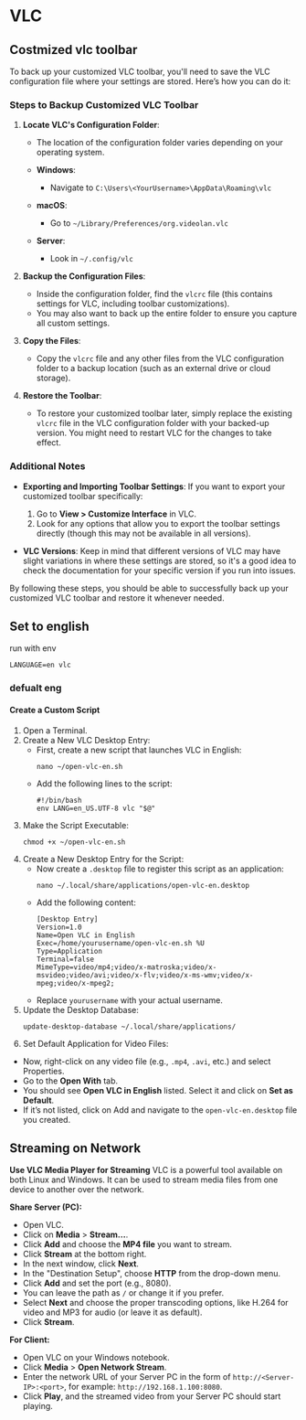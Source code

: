 # VLC

## Costmized vlc toolbar

To back up your customized VLC toolbar, you'll need to save the VLC configuration file where your settings are stored. Here’s how you can do it:

### Steps to Backup Customized VLC Toolbar

1. **Locate VLC's Configuration Folder**:
   - The location of the configuration folder varies depending on your operating system.

   - **Windows**:
     - Navigate to `C:\Users\<YourUsername>\AppData\Roaming\vlc`
   - **macOS**:
     - Go to `~/Library/Preferences/org.videolan.vlc`
   - **Server**:
     - Look in `~/.config/vlc`

2. **Backup the Configuration Files**:
   - Inside the configuration folder, find the `vlcrc` file (this contains settings for VLC, including toolbar customizations).
   - You may also want to back up the entire folder to ensure you capture all custom settings.

3. **Copy the Files**:
   - Copy the `vlcrc` file and any other files from the VLC configuration folder to a backup location (such as an external drive or cloud storage).

4. **Restore the Toolbar**:
   - To restore your customized toolbar later, simply replace the existing `vlcrc` file in the VLC configuration folder with your backed-up version. You might need to restart VLC for the changes to take effect.

### Additional Notes

- **Exporting and Importing Toolbar Settings**: If you want to export your customized toolbar specifically:
  1. Go to **View > Customize Interface** in VLC.
  2. Look for any options that allow you to export the toolbar settings directly (though this may not be available in all versions).

- **VLC Versions**: Keep in mind that different versions of VLC may have slight variations in where these settings are stored, so it's a good idea to check the documentation for your specific version if you run into issues.

By following these steps, you should be able to successfully back up your customized VLC toolbar and restore it whenever needed.

## Set to english

run with env
```
LANGUAGE=en vlc
```

### defualt eng

#### Create a Custom Script
1. Open a Terminal.
2. Create a New VLC Desktop Entry:
    * First, create a new script that launches VLC in English:
        ```
        nano ~/open-vlc-en.sh
        ```
    * Add the following lines to the script:
        ```
        #!/bin/bash
        env LANG=en_US.UTF-8 vlc "$@"
        ```
3. Make the Script Executable:
    ```
    chmod +x ~/open-vlc-en.sh
    ```
4. Create a New Desktop Entry for the Script:
    * Now create a ```.desktop``` file to register this script as an application:
        ```
        nano ~/.local/share/applications/open-vlc-en.desktop
        ```
    * Add the following content:
        ```
        [Desktop Entry]
        Version=1.0
        Name=Open VLC in English
        Exec=/home/yourusername/open-vlc-en.sh %U
        Type=Application
        Terminal=false
        MimeType=video/mp4;video/x-matroska;video/x-msvideo;video/avi;video/x-flv;video/x-ms-wmv;video/x-mpeg;video/x-mpeg2;
        ```
    * Replace ```yourusername``` with your actual username.
5. Update the Desktop Database:
    ```
    update-desktop-database ~/.local/share/applications/
    ```
6. Set Default Application for Video Files:
* Now, right-click on any video file (e.g., ```.mp4```, ```.avi```, etc.) and select Properties.
* Go to the **Open With** tab.
* You should see **Open VLC in English** listed. Select it and click on **Set as Default**.
* If it’s not listed, click on Add and navigate to the ```open-vlc-en.desktop``` file you created.



## Streaming on Network
**Use VLC Media Player for Streaming**
VLC is a powerful tool available on both Linux and Windows. It can be used to stream media files from one device to another over the network.

**Share Server (PC):**
   - Open VLC.
   - Click on **Media** > **Stream...**.
   - Click **Add** and choose the **MP4 file** you want to stream.
   - Click **Stream** at the bottom right.
   - In the next window, click **Next**.
   - In the "Destination Setup", choose **HTTP** from the drop-down menu.
   - Click **Add** and set the port (e.g., 8080).
   - You can leave the path as `/` or change it if you prefer.
   - Select **Next** and choose the proper transcoding options, like H.264 for video and MP3 for audio (or leave it as default).
   - Click **Stream**.

**For Client:**
   - Open VLC on your Windows notebook.
   - Click **Media** > **Open Network Stream**.
   - Enter the network URL of your Server PC in the form of `http://<Server-IP>:<port>`, for example: `http://192.168.1.100:8080`.
   - Click **Play**, and the streamed video from your Server PC should start playing.